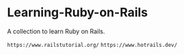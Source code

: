 # Learning-Ruby-on-Rails
A collection to learn Ruby on Rails.


`https://www.railstutorial.org/`
`https://www.hotrails.dev/`
